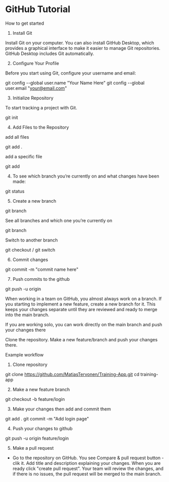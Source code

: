 # GitHub Tutorial

How to get started

1. Install Git

Install Git on your computer.
You can also install GitHub Desktop, which provides a graphical interface to make it easier to manage Git repositories.
GitHub Desktop includes Git automatically.

2. Configure Your Profile

Before you start using Git, configure your username and email:

git config --global user.name "Your Name Here"
git config --global user.email "your@email.com"

3. Initialize Repository

To start tracking a project with Git.

git init

4. Add Files to the Repository

add all files

git add .

add a specific file

git add <folder name>

4. To see which branch you’re currently on and what changes have been made:

git status

5. Create a new branch

git branch <branch name here>

See all branches and which one you’re currently on

git branch

Switch to another branch

git checkout <branch name> / git switch <branch name>

6. Commit changes

git commit -m "commit name here"

7. Push commits to the github

git push -u origin <branch name>


When working in a team on GitHub, you almost always work on a branch.
If you starting to implement a new feature, create a new branch for it.
This keeps your changes separate until they are reviewed and ready to merge into the main branch.

If you are working solo, you can work directly on the main branch and push your changes there

Clone the repository. Make a new feature/branch and push your changes there.

Example workflow

1. Clone repository

git clone https://github.com/MatiasTervonen/Training-App.git
cd training-app

2. Make a new feature branch

git checkout -b feature/login

3. Make your changes then add and commit them 

git add .
git commit -m "Add login page"

4. Push your changes to github

git push -u origin feature/login

5. Make a pull request
 
- Go to the repository on GitHub. You see Compare & pull request button - clik it. 
Add title and description explaining your changes. When you are ready click "create pull request". 
Your team will review the changes, and if there is no issues, the pull request will be merged to the main branch.